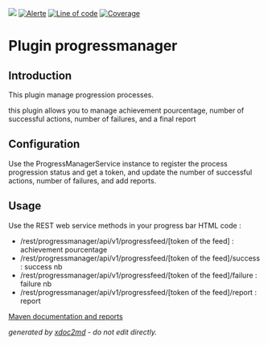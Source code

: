 ![](https://dev.lutece.paris.fr/jenkins/buildStatus/icon?job=tech-library-progressmanager-deploy)
[![Alerte](https://dev.lutece.paris.fr/sonar/api/project_badges/measure?project=fr.paris.lutece.plugins%3Aplugin-progressmanager&metric=alert_status)](https://dev.lutece.paris.fr/sonar/dashboard?id=fr.paris.lutece.plugins%3Aplugin-progressmanager)
[![Line of code](https://dev.lutece.paris.fr/sonar/api/project_badges/measure?project=fr.paris.lutece.plugins%3Aplugin-progressmanager&metric=ncloc)](https://dev.lutece.paris.fr/sonar/dashboard?id=fr.paris.lutece.plugins%3Aplugin-progressmanager)
[![Coverage](https://dev.lutece.paris.fr/sonar/api/project_badges/measure?project=fr.paris.lutece.plugins%3Aplugin-progressmanager&metric=coverage)](https://dev.lutece.paris.fr/sonar/dashboard?id=fr.paris.lutece.plugins%3Aplugin-progressmanager)

# Plugin progressmanager

## Introduction

This plugin manage progression processes.

this plugin allows you to manage achievement pourcentage, number of successful actions, number of failures, and a final report

## Configuration

Use the ProgressManagerService instance to register the process progression status and get a token, and update the number of successful actions, number of failures, and add reports.

## Usage

Use the REST web service methods in your progress bar HTML code :

 
* /rest/progressmanager/api/v1/progressfeed/[token of the feed] : achievement pourcentage
* /rest/progressmanager/api/v1/progressfeed/[token of the feed]/success : success nb
* /rest/progressmanager/api/v1/progressfeed/[token of the feed]/failure : failure nb
* /rest/progressmanager/api/v1/progressfeed/[token of the feed]/report : report


[Maven documentation and reports](https://dev.lutece.paris.fr/plugins/plugin-progressmanager/)



 *generated by [xdoc2md](https://github.com/lutece-platform/tools-maven-xdoc2md-plugin) - do not edit directly.*